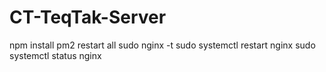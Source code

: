 # CT-TeqTak-Server
npm install
pm2 restart all
sudo nginx -t
sudo systemctl restart nginx
sudo systemctl status nginx


 
